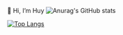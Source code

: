 👋 Hi, I’m Huy
![Anurag's GitHub stats](https://github-readme-stats.vercel.app/api?username=dnh2703&show_icons=true&theme=dark)

[![Top Langs](https://github-readme-stats.vercel.app/api/top-langs/dnh2703anuraghazra&layout=compact)](https://github.com/anuraghazra/github-readme-stats)

<!---
dnh273/dnh273 is a ✨ special ✨ repository because its `README.md` (this file) appears on your GitHub profile.
You can click the Preview link to take a look at your changes.
--->
